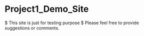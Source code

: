Project1_Demo_Site
==================
$ This site is just for testing purpose
$ Please feel free to provide suggestions or comments.

